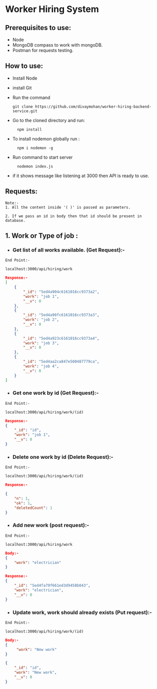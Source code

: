 # Worker Hiring System

## Prerequisites to use:
* Node
* MongoDB compass to work with mongoDB.
* Postman for requests testing.

## How to use:
* Install Node
* install Git
* Run the command

 
      git clone https://github.com/divaymohan/worker-hiring-backend-service.git
 
* Go to the cloned directory and run:
    
        npm install
 
* To install nodemon globally run :
 
        npm i nodemon -g 
 
* Run command to start server


        nodemon index.js

* if it shows message like listening at 3000 then API is ready to use.

## Requests:
```
Note:-
1. All the content inside '( )' is passed as parameters.

2. If we pass an id in body then that id should be present in database.
```
## 1. Work or Type of job :
* ### Get list of all works available. (Get Request):-
```
End Point:- 

localhost:3000/api/hiring/work
```
```json
Response:- 
[
    {
        "_id": "5ed4a904c6161016cc9373a2",
        "work": "job 1",
        "__v": 0
    },
    {
        "_id": "5ed4a90fc6161016cc9373a3",
        "work": "job 2",
        "__v": 0
    },
    {
        "_id": "5ed4a923c6161016cc9373a4",
        "work": "job 3",
        "__v": 0
    },
    {
        "_id": "5ed4aa2ca847e500487779ca",
        "work": "job 4",
        "__v": 0
    }
]
```

* ### Get one work by id (Get Request):-
```
End Point:- 

localhost:3000/api/hiring/work/(id)
``` 
```json
Response:-
{
    "_id": "id",
    "work": "job 1",
    "__v": 0
}
```

* ### Delete one work by id (Delete Request):- 
```
End Point:- 

localhost:3000/api/hiring/work/(id)
```
```json
Response:-

{
    "n": 1,
    "ok": 1,
    "deletedCount": 1
}
```
* ### Add new work (post request):-
```    
End Point:-

localhost:3000/api/hiring/work

```
```json
Body:- 
{
    "work": "electrician"
}
```
```json
Response:- 
{
    "_id": "5ed4fa79f661ed3d9458b043",
    "work": "electrician",
    "__v": 0
}
``` 

* ### Update work, work should already exists (Put request):- 
```
End Point:- 

localhost:3000/api/hiring/work/(id)
```
```json
Body:-
{
     "work": "New work"
}
```
```json
{
    "_id": "id",
    "work": "New work",
    "__v": 0
}
```
